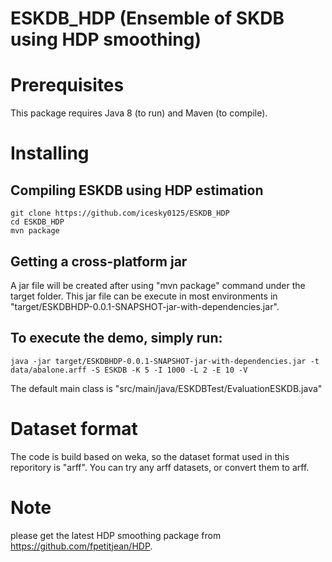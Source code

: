 # ESKDB_HDP (Ensemble of SKDB using HDP smoothing)


# Prerequisites

This package requires Java 8 (to run) and Maven (to compile).

# Installing

## Compiling ESKDB using HDP estimation
```
git clone https://github.com/icesky0125/ESKDB_HDP
cd ESKDB_HDP
mvn package
``` 
## Getting a cross-platform jar
A jar file will be created after using "mvn package" command under the target folder. This jar file can be execute in most environments in "target/ESKDBHDP-0.0.1-SNAPSHOT-jar-with-dependencies.jar".

## To execute the demo, simply run:
```java -jar target/ESKDBHDP-0.0.1-SNAPSHOT-jar-with-dependencies.jar -t data/abalone.arff -S ESKDB -K 5 -I 1000 -L 2 -E 10 -V```

The default main class is "src/main/java/ESKDBTest/EvaluationESKDB.java"

# Dataset format
The code is build based on weka, so the dataset format used in this reporitory is "arff". You can try any arff datasets, or convert them to arff.

# Note
please get the latest HDP smoothing package from https://github.com/fpetitjean/HDP.

